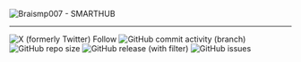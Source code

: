 ![Braismp007 - SMARTHUB](https://github.com/Braismp007/smarthub/assets/90138396/4bbe9962-86fe-4481-99f8-5dfa93d65315)

--------------------

![X (formerly Twitter) Follow](https://img.shields.io/twitter/follow/Braismp007)  ![GitHub commit activity (branch)](https://img.shields.io/github/commit-activity/w/Braismp007/SMARTHUB)  ![GitHub repo size](https://img.shields.io/github/repo-size/Braismp007/SMARTHUB)  ![GitHub release (with filter)](https://img.shields.io/github/v/release/Braismp007/smarhub)  ![GitHub issues](https://img.shields.io/github/issues/Braismp007/smarthub)
